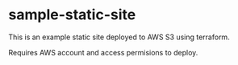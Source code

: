 # sample-static-site

This is an example static site deployed to AWS S3 using terraform.

Requires AWS account and access permisions to deploy.